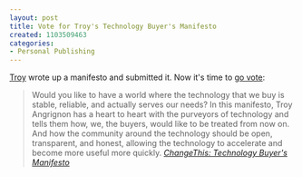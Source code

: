 ```yaml
--- 
layout: post
title: Vote for Troy's Technology Buyer's Manifesto
created: 1103509463
categories: 
- Personal Publishing
---
```


<p><a href="http://www.troyangrignon.com">Troy</a> wrote up a manifesto and submitted it. Now it's time to <a href="http://www.changethis.com/proposals/314">go vote</a>:</p>
<blockquote>
Would you like to have a world where the technology that we buy is stable, reliable, and actually serves our needs? In this manifesto, Troy Angrignon has a heart to heart with the purveyors of technology and tells them how, we, the buyers, would like to be treated from now on. And how the community around the technology should be open, transparent, and honest, allowing the technology to accelerate and become more useful more quickly.
<cite><a href="http://www.changethis.com/proposals/314">ChangeThis: Technology Buyer's Manifesto</a></cite>
</blockquote>
